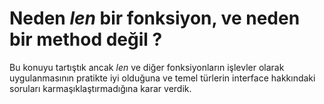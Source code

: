# Neden *len* bir fonksiyon, ve neden bir method değil ?

Bu konuyu tartıştık ancak *len* ve diğer fonksiyonların işlevler olarak uygulanmasının pratikte iyi olduğuna ve temel türlerin interface hakkındaki soruları karmaşıklaştırmadığına karar verdik.